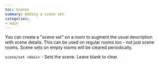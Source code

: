 ```yaml
---
toc: Scenes
summary: Adding a scene set.
categories:
- main
---
```

You can create a "scene set" on a room to augment the usual description with scene details.  This can be used on regular rooms too - not just scene rooms.  Scene sets on empty rooms will be cleared periodically.

`scene/set <desc>` - Sets the scene.  Leave blank to clear.